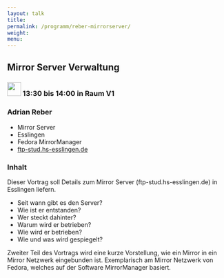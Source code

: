 ```yaml
---
layout: talk
title:
permalink: /programm/reber-mirrorserver/
weight: 
menu:
---
```

## Mirror&nbsp;Server&nbsp;Verwaltung

### <img height = "32" src="../../images/talk.svg"> 13:30 bis 14:00 in Raum V1

### Adrian&nbsp;Reber

- Mirror Server
- Esslingen
- Fedora MirrorManager
- <a href="http://ftp-stud.hs-esslingen.de" target="_blank">ftp-stud.hs-esslingen.de</a>

### Inhalt

Dieser Vortrag soll Details zum Mirror Server (ftp-stud.hs-esslingen.de) in Esslingen liefern.

- Seit wann gibt es den Server?
- Wie ist er entstanden?
- Wer steckt dahinter?
- Warum wird er betrieben?
- Wie wird er betrieben?
- Wie und was wird gespiegelt?

Zweiter Teil des Vortrags wird eine kurze Vorstellung, wie ein Mirror in ein Mirror Netzwerk eingebunden ist.
Exemplarisch am Mirror Netzwerk von Fedora, welches auf der Software MirrorManager basiert.
